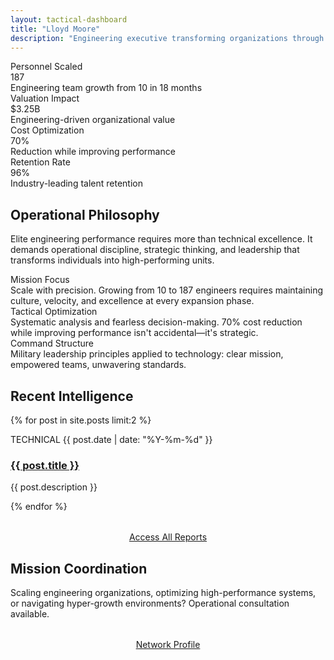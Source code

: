 ```yaml
---
layout: tactical-dashboard
title: "Lloyd Moore"
description: "Engineering executive transforming organizations through military-precision leadership and Silicon Valley innovation."
---
```


<!-- Mission Key Metrics -->
<section class="metrics-display">
  <div class="metric-card">
    <div class="metric-label">Personnel Scaled</div>
    <div class="metric-value">187</div>
    <div class="metric-description">Engineering team growth from 10 in 18 months</div>
  </div>
  <div class="metric-card">
    <div class="metric-label">Valuation Impact</div>
    <div class="metric-value">$3.25B</div>
    <div class="metric-description">Engineering-driven organizational value</div>
  </div>
  <div class="metric-card">
    <div class="metric-label">Cost Optimization</div>
    <div class="metric-value">70%</div>
    <div class="metric-description">Reduction while improving performance</div>
  </div>
  <div class="metric-card">
    <div class="metric-label">Retention Rate</div>
    <div class="metric-value">96%</div>
    <div class="metric-description">Industry-leading talent retention</div>
  </div>
</section>

<!-- Operational Philosophy -->
<section class="tactical-analysis">
  <h2>Operational Philosophy</h2>
  <p>
    Elite engineering performance requires more than technical excellence. It demands operational discipline, 
    strategic thinking, and leadership that transforms individuals into high-performing units.
  </p>
  
  <div class="metrics-display">
    <div class="metric-card">
      <div class="metric-label">Mission Focus</div>
      <div class="metric-description">
        Scale with precision. Growing from 10 to 187 engineers requires maintaining culture, 
        velocity, and excellence at every expansion phase.
      </div>
    </div>
    <div class="metric-card">
      <div class="metric-label">Tactical Optimization</div>
      <div class="metric-description">
        Systematic analysis and fearless decision-making. 70% cost reduction while improving 
        performance isn't accidental—it's strategic.
      </div>
    </div>
    <div class="metric-card">
      <div class="metric-label">Command Structure</div>
      <div class="metric-description">
        Military leadership principles applied to technology: clear mission, empowered teams, 
        unwavering standards.
      </div>
    </div>
  </div>
</section>

<!-- Intelligence Reports -->
<section class="intel-reports">
  <div class="intel-section-header">
    <h2 class="intel-section-title">Recent Intelligence</h2>
  </div>
  
  {% for post in site.posts limit:2 %}
  <article class="intel-report-item">
    <div class="intel-report-header">
      <span class="intel-report-classification">TECHNICAL</span>
      <time class="intel-report-date">{{ post.date | date: "%Y-%m-%d" }}</time>
    </div>
    <h3 class="intel-report-title">
      <a href="{{ post.url }}">{{ post.title }}</a>
    </h3>
    <p class="intel-report-summary">{{ post.description }}</p>
  </article>
  {% endfor %}
  
  <div style="text-align: center; margin-top: 2rem;">
    <a href="/blog" class="btn-tactical">Access All Reports</a>
  </div>
</section>

<!-- Mission Contact -->
<section class="tactical-analysis">
  <h2>Mission Coordination</h2>
  <p>
    Scaling engineering organizations, optimizing high-performance systems, or navigating hyper-growth environments? 
    Operational consultation available.
  </p>
  
  <div style="text-align: center; margin-top: 2rem;">
    <a href="https://www.linkedin.com/in/moorelloyd" class="btn-tactical btn-tactical-secondary">Network Profile</a>
  </div>
</section>